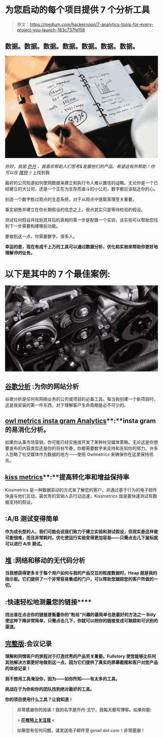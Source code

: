 # 为您启动的每个项目提供 7 个分析工具

> 原文：<https://medium.com/hackernoon/7-analytics-tools-for-every-project-you-launch-183c737fe158>

## 数据。数据。数据。数据。数据。数据。数据。

![](img/4a5ff926d5e802fdcf3833be4b4ede4d.png)

*你好，我是* [*乔丹*](http://www.jordangonen.com/) *，我喜欢帮助人们思考&发展他们的产品。希望这有所帮助！你可以在* [*推特*](https://twitter.com/jrdngonen) *:)* 上找到我

最好的公司知道如何使用数据来建立和执行令人难以置信的战略。无论你是一个已经建立的大公司，还是一个正在为生存而奋斗的小公司，数字都应该贴近你的心。

创造一个数字胜过观点的生态系统，对于从观点中提取真理至关重要。

事实销售并建立在你长期假设的信念之上。观点其实只是等待检验的假设。

测试任何假设并找到其背后的真相的第一步是配置一个实验，该实验可以帮助您找到下一步需要构建哪些功能。

要做到这一点，你需要数字。很多人。

**幸运的是，现在有成千上万的工具可以通过数据分析、优化和实验来帮助你更好地理解*你的*业务。**

# 以下是其中的 7 个最佳案例:

![](img/3a48ca7757ec0abe6d303b5a942ff8ff.png)

## [**谷歌分析**](https://analytics.google.com/analytics/web/) :为你的网站分析

谷歌分析是任何有网络业务的公司或项目的必备工具。每当我创建一个新项目时，这是我安装的第一件东西，对于理解客户生命周期是必不可少的。

## [**owl metrics insta gram Analytics**](https://owlmetrics.com/)**:**insta gram 的易消化分析。

如果你从事市场营销，你可能已经实施或开发了某种社交媒体策略。无论这是你想要发布的内容类型还是你的目标节奏，你都需要数字来支持和告知你的努力。许多人忽略了社交媒体作为数据的地方——使用 Owlmetrics 来确保你在这里保持领先。

## [**kiss metrics**](https://www.kissmetrics.com/)**:**提高转化率和增益保持率

Kissmetrics 是一种数据驱动的方式来了解您的客户，并通过基于行为的电子邮件快速与他们互动。最优秀的营销人员行动迅速，Kissmetrics 就是要快速测试有数据支持的假设。

## [](https://www.optimizely.com/)**:A/B 测试变得简单**

**作为成长型的人，我们可能会说我们致力于建立实验和测试假设，但现实是这样做可能很难，而且非常耗时。优化使运行实验变得更加容易——只需点击几下鼠标就可以进行 A/B 测试。**

## **[**堆**](https://heapanalytics.com/) :网络和移动的无代码分析**

**当我想获得更多关于每个用户如何与我的产品交互的粒度数据时，Heap 就是我的指示板。它们提供了一个非常容易集成的门户，可以帮助您跟踪您的客户所做的一切。**

## **[](https://bitly.com/)**:快速轻松地测量您的链接****

****找出谁在点击你的链接是衡量你的“粉丝”兴趣的最简单也是最好的方法之一 Bitly 使这种下降非常简单，只需点击几下，你就可以把你的链接变成可跟踪和可识别的渠道。****

## ****[完整版](https://www.fullstory.com/):会议记录****

****理解和同情客户的旅程对于打造优秀的产品至关重要。Fullstory 使您能够比任何其他解决方案更好地做到这一点，因为它们提供了真实的屏幕截图和客户对您产品的体验记录！****

****我不想用工具淹没你，因为——如你所知——有太多的工具。****

****挑战在于为你和你的团队找到绝对最好的工具。****

****你的项目使用什么工具？让我知道！****

> ****非常感谢你的阅读！我的名字是乔丹·戈宁，我每天都写博客。如果你能:****
> 
> ******>** [**在推特上关注我**](https://twitter.com/jrdngonen) **<******
> 
> ****如果您有任何问题，请发送电子邮件至 gmail dot com！非常感谢！****